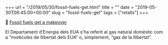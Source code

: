 +++
url = "/2019/05/30/fossil-fuels-get.html"
title = ""
date = "2019-05-30T06:45:00+00:00"
slug = "fossil-fuels-get"
tags = ["retalls"]
+++

📎 [Fossil fuels get a makeover](https://qz.com/1630686/the-trump-administration-is-calling-natural-gas-molecules-of-freedom-now/)

El Departament d’Energia dels EUA s’ha referit al gas natural domèstic com a “molècules de llibertat dels EUA” o, simplement, “gas de la llibertat”.
